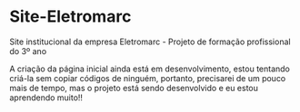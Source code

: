 # Site-Eletromarc
Site institucional da empresa Eletromarc - Projeto de formação profissional do 3º ano

 A criação da página inicial ainda está em desenvolvimento, estou tentando criá-la sem copiar códigos de ninguém, portanto, precisarei de um pouco mais de tempo, mas o projeto está sendo desenvolvido e eu estou aprendendo muito!!